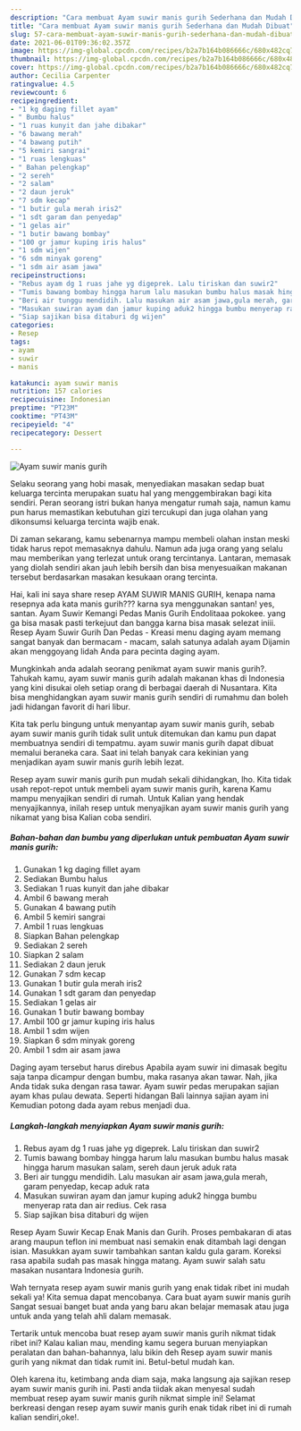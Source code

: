 ```yaml
---
description: "Cara membuat Ayam suwir manis gurih Sederhana dan Mudah Dibuat"
title: "Cara membuat Ayam suwir manis gurih Sederhana dan Mudah Dibuat"
slug: 57-cara-membuat-ayam-suwir-manis-gurih-sederhana-dan-mudah-dibuat
date: 2021-06-01T09:36:02.357Z
image: https://img-global.cpcdn.com/recipes/b2a7b164b086666c/680x482cq70/ayam-suwir-manis-gurih-foto-resep-utama.jpg
thumbnail: https://img-global.cpcdn.com/recipes/b2a7b164b086666c/680x482cq70/ayam-suwir-manis-gurih-foto-resep-utama.jpg
cover: https://img-global.cpcdn.com/recipes/b2a7b164b086666c/680x482cq70/ayam-suwir-manis-gurih-foto-resep-utama.jpg
author: Cecilia Carpenter
ratingvalue: 4.5
reviewcount: 6
recipeingredient:
- "1 kg daging fillet ayam"
- " Bumbu halus"
- "1 ruas kunyit dan jahe dibakar"
- "6 bawang merah"
- "4 bawang putih"
- "5 kemiri sangrai"
- "1 ruas lengkuas"
- " Bahan pelengkap"
- "2 sereh"
- "2 salam"
- "2 daun jeruk"
- "7 sdm kecap"
- "1 butir gula merah iris2"
- "1 sdt garam dan penyedap"
- "1 gelas air"
- "1 butir bawang bombay"
- "100 gr jamur kuping iris halus"
- "1 sdm wijen"
- "6 sdm minyak goreng"
- "1 sdm air asam jawa"
recipeinstructions:
- "Rebus ayam dg 1 ruas jahe yg digeprek. Lalu tiriskan dan suwir2"
- "Tumis bawang bombay hingga harum lalu masukan bumbu halus masak hingga harum masukan salam, sereh daun jeruk aduk rata"
- "Beri air tunggu mendidih. Lalu masukan air asam jawa,gula merah, garam penyedap, kecap aduk rata"
- "Masukan suwiran ayam dan jamur kuping aduk2 hingga bumbu menyerap rata dan air redius. Cek rasa"
- "Siap sajikan bisa ditaburi dg wijen"
categories:
- Resep
tags:
- ayam
- suwir
- manis

katakunci: ayam suwir manis 
nutrition: 157 calories
recipecuisine: Indonesian
preptime: "PT23M"
cooktime: "PT43M"
recipeyield: "4"
recipecategory: Dessert

---
```



![Ayam suwir manis gurih](https://img-global.cpcdn.com/recipes/b2a7b164b086666c/680x482cq70/ayam-suwir-manis-gurih-foto-resep-utama.jpg)

Selaku seorang yang hobi masak, menyediakan masakan sedap buat keluarga tercinta merupakan suatu hal yang menggembirakan bagi kita sendiri. Peran seorang istri bukan hanya mengatur rumah saja, namun kamu pun harus memastikan kebutuhan gizi tercukupi dan juga olahan yang dikonsumsi keluarga tercinta wajib enak.

Di zaman  sekarang, kamu sebenarnya mampu membeli olahan instan meski tidak harus repot memasaknya dahulu. Namun ada juga orang yang selalu mau memberikan yang terlezat untuk orang tercintanya. Lantaran, memasak yang diolah sendiri akan jauh lebih bersih dan bisa menyesuaikan makanan tersebut berdasarkan masakan kesukaan orang tercinta. 

Hai, kali ini saya share resep AYAM SUWIR MANIS GURIH, kenapa nama resepnya ada kata manis gurih??? karna sya menggunakan santan! yes, santan. Ayam Suwir Kemangi Pedas Manis Gurih Endolitaaa pokokee. yang ga bisa masak pasti terkejuut dan bangga karna bisa masak selezat iniii. Resep Ayam Suwir Gurih Dan Pedas - Kreasi menu daging ayam memang sangat banyak dan bermacam - macam, salah satunya adalah ayam Dijamin akan menggoyang lidah Anda para pecinta daging ayam.

Mungkinkah anda adalah seorang penikmat ayam suwir manis gurih?. Tahukah kamu, ayam suwir manis gurih adalah makanan khas di Indonesia yang kini disukai oleh setiap orang di berbagai daerah di Nusantara. Kita bisa menghidangkan ayam suwir manis gurih sendiri di rumahmu dan boleh jadi hidangan favorit di hari libur.

Kita tak perlu bingung untuk menyantap ayam suwir manis gurih, sebab ayam suwir manis gurih tidak sulit untuk ditemukan dan kamu pun dapat membuatnya sendiri di tempatmu. ayam suwir manis gurih dapat dibuat memalui beraneka cara. Saat ini telah banyak cara kekinian yang menjadikan ayam suwir manis gurih lebih lezat.

Resep ayam suwir manis gurih pun mudah sekali dihidangkan, lho. Kita tidak usah repot-repot untuk membeli ayam suwir manis gurih, karena Kamu mampu menyajikan sendiri di rumah. Untuk Kalian yang hendak menyajikannya, inilah resep untuk menyajikan ayam suwir manis gurih yang nikamat yang bisa Kalian coba sendiri.

<!--inarticleads1-->

##### Bahan-bahan dan bumbu yang diperlukan untuk pembuatan Ayam suwir manis gurih:

1. Gunakan 1 kg daging fillet ayam
1. Sediakan  Bumbu halus
1. Sediakan 1 ruas kunyit dan jahe dibakar
1. Ambil 6 bawang merah
1. Gunakan 4 bawang putih
1. Ambil 5 kemiri sangrai
1. Ambil 1 ruas lengkuas
1. Siapkan  Bahan pelengkap
1. Sediakan 2 sereh
1. Siapkan 2 salam
1. Sediakan 2 daun jeruk
1. Gunakan 7 sdm kecap
1. Gunakan 1 butir gula merah iris2
1. Gunakan 1 sdt garam dan penyedap
1. Sediakan 1 gelas air
1. Gunakan 1 butir bawang bombay
1. Ambil 100 gr jamur kuping iris halus
1. Ambil 1 sdm wijen
1. Siapkan 6 sdm minyak goreng
1. Ambil 1 sdm air asam jawa


Daging ayam tersebut harus direbus Apabila ayam suwir ini dimasak begitu saja tanpa dicampur dengan bumbu, maka rasanya akan tawar. Nah, jika Anda tidak suka dengan rasa tawar. Ayam suwir pedas merupakan sajian ayam khas pulau dewata. Seperti hidangan Bali lainnya sajian ayam ini Kemudian potong dada ayam rebus menjadi dua. 

<!--inarticleads2-->

##### Langkah-langkah menyiapkan Ayam suwir manis gurih:

1. Rebus ayam dg 1 ruas jahe yg digeprek. Lalu tiriskan dan suwir2
1. Tumis bawang bombay hingga harum lalu masukan bumbu halus masak hingga harum masukan salam, sereh daun jeruk aduk rata
1. Beri air tunggu mendidih. Lalu masukan air asam jawa,gula merah, garam penyedap, kecap aduk rata
1. Masukan suwiran ayam dan jamur kuping aduk2 hingga bumbu menyerap rata dan air redius. Cek rasa
1. Siap sajikan bisa ditaburi dg wijen


Resep Ayam Suwir Kecap Enak Manis dan Gurih. Proses pembakaran di atas arang maupun teflon ini membuat nasi semakin enak ditambah lagi dengan isian. Masukkan ayam suwir tambahkan santan kaldu gula garam. Koreksi rasa apabila sudah pas masak hingga matang. Ayam suwir salah satu masakan nusantara Indonesia gurih. 

Wah ternyata resep ayam suwir manis gurih yang enak tidak ribet ini mudah sekali ya! Kita semua dapat mencobanya. Cara buat ayam suwir manis gurih Sangat sesuai banget buat anda yang baru akan belajar memasak atau juga untuk anda yang telah ahli dalam memasak.

Tertarik untuk mencoba buat resep ayam suwir manis gurih nikmat tidak ribet ini? Kalau kalian mau, mending kamu segera buruan menyiapkan peralatan dan bahan-bahannya, lalu bikin deh Resep ayam suwir manis gurih yang nikmat dan tidak rumit ini. Betul-betul mudah kan. 

Oleh karena itu, ketimbang anda diam saja, maka langsung aja sajikan resep ayam suwir manis gurih ini. Pasti anda tiidak akan menyesal sudah membuat resep ayam suwir manis gurih nikmat simple ini! Selamat berkreasi dengan resep ayam suwir manis gurih enak tidak ribet ini di rumah kalian sendiri,oke!.

